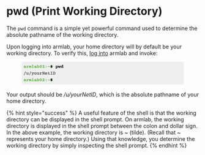 # pwd (Print Working Directory)

The `pwd` command is a simple yet powerful command used to determine the absolute pathname of the working directory.

Upon logging into armlab, your home directory will by default be your working directory. To verify this, [log into](../../armlab/background/logging-into-armlab/#logging-into-armlab) armlab and invoke:

<figure><img src="../../.gitbook/assets/Screenshot 2023-04-25 at 10.08.38 PM.png" alt=""><figcaption></figcaption></figure>

Your output should be _/u/yourNetID_, which is the absolute pathname of your home directory.&#x20;

{% hint style="success" %}
A useful feature of the shell is that the working directory can be displayed in the shell prompt. On armlab, the working directory is displayed in the shell prompt between the colon and dollar sign. In the above example, the working directory is \~ (tilde). (Recall that \~ represents your home directory.) Using that knowledge, you determine the working directory by simply inspecting the shell prompt.&#x20;
{% endhint %}
